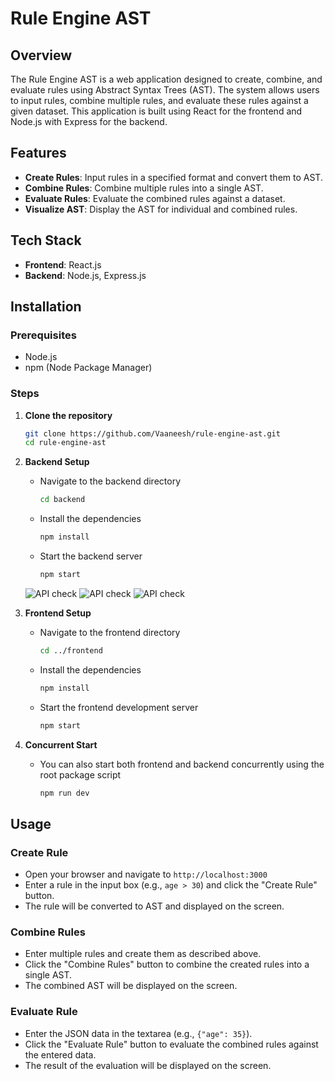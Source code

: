 # Rule Engine AST

## Overview

The Rule Engine AST is a web application designed to create, combine, and evaluate rules using Abstract Syntax Trees (AST). The system allows users to input rules, combine multiple rules, and evaluate these rules against a given dataset. This application is built using React for the frontend and Node.js with Express for the backend.

## Features

- **Create Rules**: Input rules in a specified format and convert them to AST.
- **Combine Rules**: Combine multiple rules into a single AST.
- **Evaluate Rules**: Evaluate the combined rules against a dataset.
- **Visualize AST**: Display the AST for individual and combined rules.

## Tech Stack

- **Frontend**: React.js
- **Backend**: Node.js, Express.js

## Installation

### Prerequisites

- Node.js
- npm (Node Package Manager)

### Steps

1. **Clone the repository**

    ```sh
    git clone https://github.com/Vaaneesh/rule-engine-ast.git
    cd rule-engine-ast
    ```

2. **Backend Setup**

    - Navigate to the backend directory

        ```sh
        cd backend
        ```

    - Install the dependencies

        ```sh
        npm install
        ```

    - Start the backend server

        ```sh
        npm start
        ```

    ![API check](./postman_create_rule.png)
    ![API check](./postman_combine_rules.png)
    ![API check](./postman_evaluate_rule.png)

3. **Frontend Setup**

    - Navigate to the frontend directory

        ```sh
        cd ../frontend
        ```

    - Install the dependencies

        ```sh
        npm install
        ```

    - Start the frontend development server

        ```sh
        npm start
        ```

4. **Concurrent Start**

    - You can also start both frontend and backend concurrently using the root package script

        ```sh
        npm run dev
        ```

## Usage

### Create Rule

- Open your browser and navigate to `http://localhost:3000`
- Enter a rule in the input box (e.g., `age > 30`) and click the "Create Rule" button.
- The rule will be converted to AST and displayed on the screen.

### Combine Rules

- Enter multiple rules and create them as described above.
- Click the "Combine Rules" button to combine the created rules into a single AST.
- The combined AST will be displayed on the screen.

### Evaluate Rule

- Enter the JSON data in the textarea (e.g., `{"age": 35}`).
- Click the "Evaluate Rule" button to evaluate the combined rules against the entered data.
- The result of the evaluation will be displayed on the screen.

